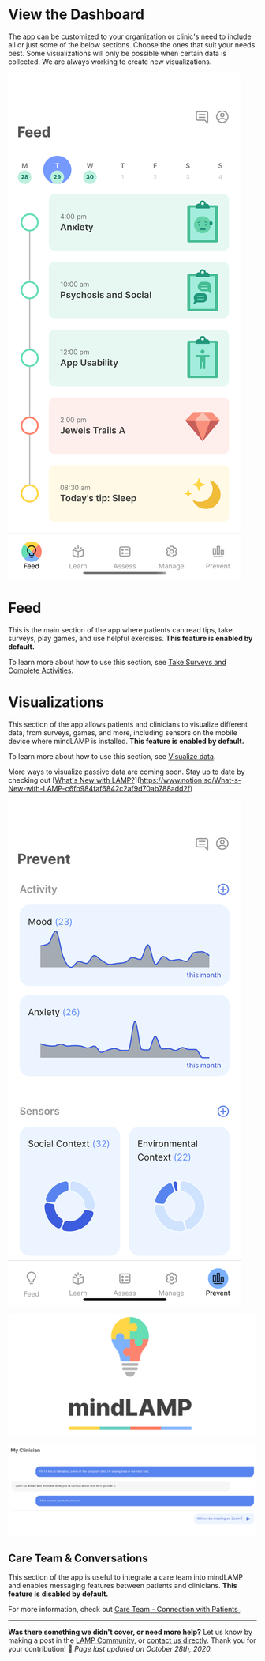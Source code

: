 # View the Dashboard

The app can be customized to your organization or clinic's need to include all or just some of the below sections. Choose the ones that suit your needs best. Some visualizations will only be possible when certain data is collected. We are always working to create new visualizations. 

![](../assets/feed.png)

# Feed

This is the main section of the app where patients can read tips, take surveys, play games, and use helpful exercises. **This feature is enabled by default.** 

To learn more about how to use this section, see [Take Surveys and Complete Activities](Activities%20Tips,%20Surveys,%20and%20Cognitive%20Tests/Take%20Surveys%20and%20Complete%20Activities.md).

# Visualizations

This section of the app allows patients and clinicians to visualize different data, from surveys, games, and more, including sensors on the mobile device where mindLAMP is installed. **This feature is enabled by default.**

To learn more about how to use this section, see [Visualize data](Visualize%20data.md).

More ways to visualize passive data are coming soon. Stay up to date by checking out [[What's New with LAMP?](https://www.notion.so/3f8828a4fd1b40ab947af4ce08ae7694)](https://www.notion.so/What-s-New-with-LAMP-c6fb984faf6842c2af9d70ab788add2f) 

![](../assets/prevent.png)

![](../assets/banner.png)

![](../assets/Screen_Shot_2020-10-02_at_2.08.01_PM.png)

## Care Team & Conversations

This section of the app is useful to integrate a care team into mindLAMP and enables messaging features between patients and clinicians. **This feature is disabled by default.** 

For more information, check out [Care Team - Connection with Patients ](Care%20Team%20-%20Connection%20with%20Patients.md).

---

**Was there something we didn't cover, or need more help?**
Let us know by making a post in the [LAMP Community](https://community.lamp.digital/), or [contact us directly](mailto:team@digitalpsych.org). Thank you for your contribution! 🌟
*Page last updated on October 28th, 2020.*